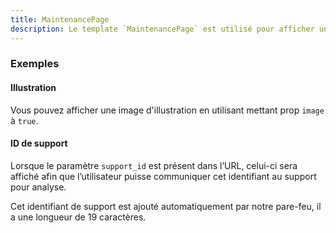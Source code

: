 ```yaml
---
title: MaintenancePage
description: Le template `MaintenancePage` est utilisé pour afficher une page de maintenance.
---
```


<doc-tabs>

<doc-tab-item label="Utilisation">

<doc-usage name="maintenance-page"></doc-usage>

### Exemples

#### Illustration

Vous pouvez afficher une image d'illustration en utilisant mettant prop `image` à `true`.

<doc-example file="maintenance-page/image"></doc-example>

#### ID de support

Lorsque le paramètre `support_id` est présent dans l’URL, celui-ci sera affiché afin que l’utilisateur puisse communiquer cet identifiant au support pour analyse.

<doc-alert type="info">
Cet identifiant de support est ajouté automatiquement par notre pare-feu, il a une longueur de 19 caractères.
</doc-alert>

<doc-example file="maintenance-page/support-id"></doc-example>

</doc-tab-item>

<doc-tab-item label="API">
<doc-api name="maintenance-page"></doc-api>
</doc-tab-item>

</doc-tabs>

